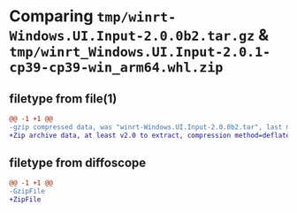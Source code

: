 # Comparing `tmp/winrt-Windows.UI.Input-2.0.0b2.tar.gz` & `tmp/winrt_Windows.UI.Input-2.0.1-cp39-cp39-win_arm64.whl.zip`

## filetype from file(1)

```diff
@@ -1 +1 @@
-gzip compressed data, was "winrt-Windows.UI.Input-2.0.0b2.tar", last modified: Sat Dec  2 18:26:41 2023, max compression
+Zip archive data, at least v2.0 to extract, compression method=deflate
```

## filetype from diffoscope

```diff
@@ -1 +1 @@
-GzipFile
+ZipFile
```

